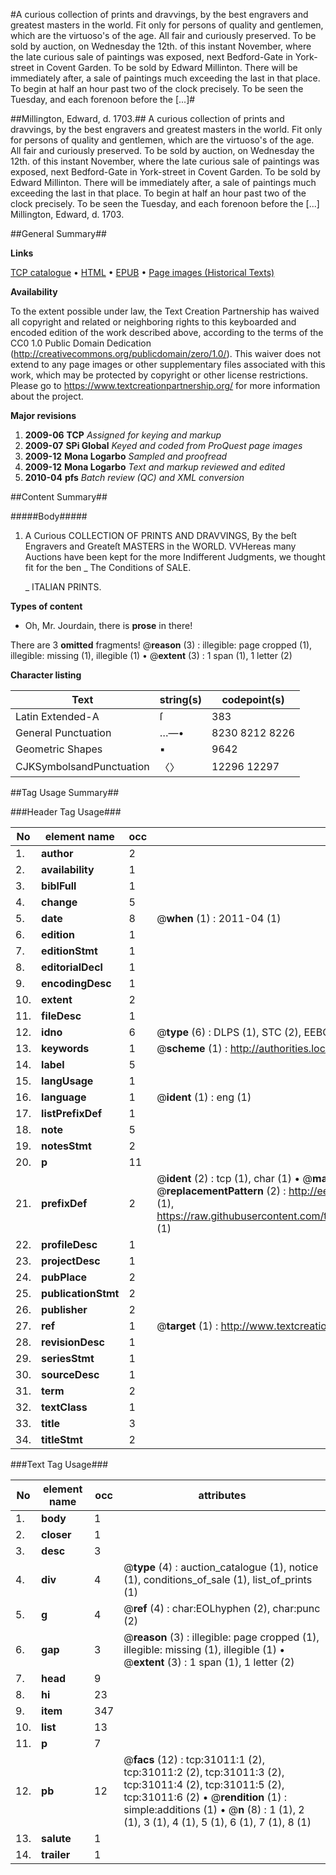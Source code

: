 #A curious collection of prints and dravvings, by the best engravers and greatest masters in the world. Fit only for persons of quality and gentlemen, which are the virtuoso's of the age. All fair and curiously preserved. To be sold by auction, on Wednesday the 12th. of this instant November, where the late curious sale of paintings was exposed, next Bedford-Gate in York-street in Covent Garden. To be sold by Edward Millinton. There will be immediately after, a sale of paintings much exceeding the last in that place. To begin at half an hour past two of the clock precisely. To be seen the Tuesday, and each forenoon before the [...]#

##Millington, Edward, d. 1703.##
A curious collection of prints and dravvings, by the best engravers and greatest masters in the world. Fit only for persons of quality and gentlemen, which are the virtuoso's of the age. All fair and curiously preserved. To be sold by auction, on Wednesday the 12th. of this instant November, where the late curious sale of paintings was exposed, next Bedford-Gate in York-street in Covent Garden. To be sold by Edward Millinton. There will be immediately after, a sale of paintings much exceeding the last in that place. To begin at half an hour past two of the clock precisely. To be seen the Tuesday, and each forenoon before the [...]
Millington, Edward, d. 1703.

##General Summary##

**Links**

[TCP catalogue](http://www.ota.ox.ac.uk/tcp/)  • 
[HTML](http://tei.it.ox.ac.uk/tcp/Texts-HTML/free/A35/A35499.html)  • 
[EPUB](http://tei.it.ox.ac.uk/tcp/Texts-EPUB/free/A35/A35499.epub) • 
[Page images (Historical Texts)](https://historicaltexts.jisc.ac.uk/eebo-99826608e)

**Availability**

To the extent possible under law, the Text Creation Partnership has waived all copyright and related or neighboring rights to this keyboarded and encoded edition of the work described above, according to the terms of the CC0 1.0 Public Domain Dedication (http://creativecommons.org/publicdomain/zero/1.0/). This waiver does not extend to any page images or other supplementary files associated with this work, which may be protected by copyright or other license restrictions. Please go to https://www.textcreationpartnership.org/ for more information about the project.

**Major revisions**

1. __2009-06__ __TCP__ *Assigned for keying and markup*
1. __2009-07__ __SPi Global__ *Keyed and coded from ProQuest page images*
1. __2009-12__ __Mona Logarbo__ *Sampled and proofread*
1. __2009-12__ __Mona Logarbo__ *Text and markup reviewed and edited*
1. __2010-04__ __pfs__ *Batch review (QC) and XML conversion*

##Content Summary##

#####Body#####

1. A Curious COLLECTION OF PRINTS AND DRAVVINGS, By the beſt Engravers and Greateſt MASTERS in the WORLD.
VVHereas many Auctions have been kept for the more Indifferent Judgments, we thought fit for the ben
    _ The Conditions of SALE.

    _ ITALIAN PRINTS.

**Types of content**

  * Oh, Mr. Jourdain, there is **prose** in there!

There are 3 **omitted** fragments! 
 @__reason__ (3) : illegible: page cropped (1), illegible: missing (1), illegible (1)  •  @__extent__ (3) : 1 span (1), 1 letter (2)

**Character listing**


|Text|string(s)|codepoint(s)|
|---|---|---|
|Latin Extended-A|ſ|383|
|General Punctuation|…—•|8230 8212 8226|
|Geometric Shapes|▪|9642|
|CJKSymbolsandPunctuation|〈〉|12296 12297|

##Tag Usage Summary##

###Header Tag Usage###

|No|element name|occ|attributes|
|---|---|---|---|
|1.|__author__|2||
|2.|__availability__|1||
|3.|__biblFull__|1||
|4.|__change__|5||
|5.|__date__|8| @__when__ (1) : 2011-04 (1)|
|6.|__edition__|1||
|7.|__editionStmt__|1||
|8.|__editorialDecl__|1||
|9.|__encodingDesc__|1||
|10.|__extent__|2||
|11.|__fileDesc__|1||
|12.|__idno__|6| @__type__ (6) : DLPS (1), STC (2), EEBO-CITATION (1), PROQUEST (1), VID (1)|
|13.|__keywords__|1| @__scheme__ (1) : http://authorities.loc.gov/ (1)|
|14.|__label__|5||
|15.|__langUsage__|1||
|16.|__language__|1| @__ident__ (1) : eng (1)|
|17.|__listPrefixDef__|1||
|18.|__note__|5||
|19.|__notesStmt__|2||
|20.|__p__|11||
|21.|__prefixDef__|2| @__ident__ (2) : tcp (1), char (1)  •  @__matchPattern__ (2) : ([0-9\-]+):([0-9IVX]+) (1), (.+) (1)  •  @__replacementPattern__ (2) : http://eebo.chadwyck.com/downloadtiff?vid=$1&page=$2 (1), https://raw.githubusercontent.com/textcreationpartnership/Texts/master/tcpchars.xml#$1 (1)|
|22.|__profileDesc__|1||
|23.|__projectDesc__|1||
|24.|__pubPlace__|2||
|25.|__publicationStmt__|2||
|26.|__publisher__|2||
|27.|__ref__|1| @__target__ (1) : http://www.textcreationpartnership.org/docs/. (1)|
|28.|__revisionDesc__|1||
|29.|__seriesStmt__|1||
|30.|__sourceDesc__|1||
|31.|__term__|2||
|32.|__textClass__|1||
|33.|__title__|3||
|34.|__titleStmt__|2||


###Text Tag Usage###

|No|element name|occ|attributes|
|---|---|---|---|
|1.|__body__|1||
|2.|__closer__|1||
|3.|__desc__|3||
|4.|__div__|4| @__type__ (4) : auction_catalogue (1), notice (1), conditions_of_sale (1), list_of_prints (1)|
|5.|__g__|4| @__ref__ (4) : char:EOLhyphen (2), char:punc (2)|
|6.|__gap__|3| @__reason__ (3) : illegible: page cropped (1), illegible: missing (1), illegible (1)  •  @__extent__ (3) : 1 span (1), 1 letter (2)|
|7.|__head__|9||
|8.|__hi__|23||
|9.|__item__|347||
|10.|__list__|13||
|11.|__p__|7||
|12.|__pb__|12| @__facs__ (12) : tcp:31011:1 (2), tcp:31011:2 (2), tcp:31011:3 (2), tcp:31011:4 (2), tcp:31011:5 (2), tcp:31011:6 (2)  •  @__rendition__ (1) : simple:additions (1)  •  @__n__ (8) : 1 (1), 2 (1), 3 (1), 4 (1), 5 (1), 6 (1), 7 (1), 8 (1)|
|13.|__salute__|1||
|14.|__trailer__|1||
